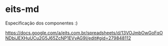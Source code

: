 # eits-md

Especificação dos componentes :)

https://docs.google.com/a/eits.com.br/spreadsheets/d/13VOJmbOwGoFqONDbiJEXHuUCu2G5J65ZcNP1EVvAG9I/edit#gid=279848112